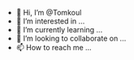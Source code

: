 - 👋 Hi, I’m @Tomkoul
- 👀 I’m interested in ...
- 🌱 I’m currently learning ...
- 💞️ I’m looking to collaborate on ...
- 📫 How to reach me ...

<!---
Tomkoul/Tomkoul is a ✨ special ✨ repository because its `README.md` (this file) appears on your GitHub profile.
You can click the Preview link to take a look at your changes.
--->

